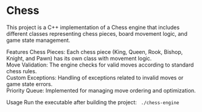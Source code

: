 # Chess
This project is a C++ implementation of a Chess engine that includes different classes representing chess pieces, board movement logic, and game state management.

Features
Chess Pieces: Each chess piece (King, Queen, Rook, Bishop, Knight, and Pawn) has its own class with movement logic.\
Move Validation: The engine checks for valid moves according to standard chess rules.\
Custom Exceptions: Handling of exceptions related to invalid moves or game state errors.\
Priority Queue: Implemented for managing move ordering and optimization.

Usage
Run the executable after building the project: ```
./chess-engine```
